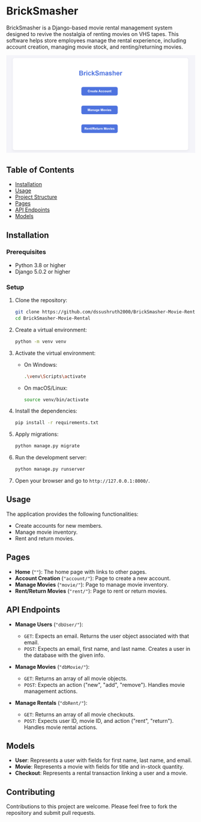 # BrickSmasher

BrickSmasher is a Django-based movie rental management system designed to revive the nostalgia of renting movies on VHS tapes. This software helps store employees manage the rental experience, including account creation, managing movie stock, and renting/returning movies.


<p align="center">
  <img src="BrickSmasher-Movie-Rental.png" alt="Weather App Screenshot">
</p>


## Table of Contents

- [Installation](#installation)
- [Usage](#usage)
- [Project Structure](#project-structure)
- [Pages](#pages)
- [API Endpoints](#api-endpoints)
- [Models](#models)

## Installation

### Prerequisites

- Python 3.8 or higher
- Django 5.0.2 or higher

### Setup

1. Clone the repository:

    ```bash
    git clone https://github.com/dssushruth2000/BrickSmasher-Movie-Rental.git
    cd BrickSmasher-Movie-Rental
    ```

2. Create a virtual environment:

    ```bash
    python -m venv venv
    ```

3. Activate the virtual environment:

    - On Windows:
      ```bash
      .\venv\Scripts\activate
      ```
    - On macOS/Linux:
      ```bash
      source venv/bin/activate
      ```

4. Install the dependencies:

    ```bash
    pip install -r requirements.txt
    ```

5. Apply migrations:

    ```bash
    python manage.py migrate
    ```

6. Run the development server:

    ```bash
    python manage.py runserver
    ```

7. Open your browser and go to `http://127.0.0.1:8000/`.

## Usage

The application provides the following functionalities:

- Create accounts for new members.
- Manage movie inventory.
- Rent and return movies.

## Pages

- **Home** (`""`): The home page with links to other pages.
- **Account Creation** (`"account/"`): Page to create a new account.
- **Manage Movies** (`"movie/"`): Page to manage movie inventory.
- **Rent/Return Movies** (`"rent/"`): Page to rent or return movies.

## API Endpoints

- **Manage Users** (`"dbUser/"`):
  - `GET`: Expects an email. Returns the user object associated with that email.
  - `POST`: Expects an email, first name, and last name. Creates a user in the database with the given info.

- **Manage Movies** (`"dbMovie/"`):
  - `GET`: Returns an array of all movie objects.
  - `POST`: Expects an action ("new", "add", "remove"). Handles movie management actions.

- **Manage Rentals** (`"dbRent/"`):
  - `GET`: Returns an array of all movie checkouts.
  - `POST`: Expects user ID, movie ID, and action ("rent", "return"). Handles movie rental actions.

## Models

- **User**: Represents a user with fields for first name, last name, and email.
- **Movie**: Represents a movie with fields for title and in-stock quantity.
- **Checkout**: Represents a rental transaction linking a user and a movie.

## Contributing
Contributions to this project are welcome. Please feel free to fork the repository and submit pull requests.

